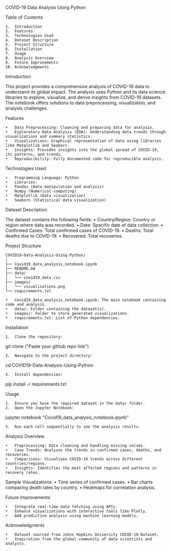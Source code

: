 COVID-19 Data Analysis Using Python

Table of Contents

	1.	Introduction
	2.	Features
	3.	Technologies Used
	4.	Dataset Description
	5.	Project Structure
	6.	Installation
	7.	Usage
	8.	Analysis Overview
	9.	Future Improvements
	10.	Acknowledgments

Introduction

This project provides a comprehensive analysis of COVID-19 data to understand its global impact. The analysis uses Python and its data science libraries to explore, visualize, and derive insights from COVID-19 datasets. The notebook offers solutions to data preprocessing, visualization, and analysis challenges.

Features

	•	Data Preprocessing: Cleaning and preparing data for analysis.
	•	Exploratory Data Analysis (EDA): Understanding data trends through visualizations and summary statistics.
	•	Visualizations: Graphical representation of data using libraries like Matplotlib and Seaborn.
	•	Insights: Provides insights into the global spread of COVID-19, its patterns, and trends.
	•	Reproducibility: Fully documented code for reproducible analysis.

Technologies Used

	•	Programming Language: Python
	•	Libraries:
	•	Pandas (Data manipulation and analysis)
	•	Numpy (Numerical computing)
	•	Matplotlib (Data visualization)
	•	Seaborn (Statistical data visualization)

Dataset Description

The dataset contains the following fields:
	•	Country/Region: Country or region where data was recorded.
	•	Date: Specific date of data collection.
	•	Confirmed Cases: Total confirmed cases of COVID-19.
	•	Deaths: Total deaths due to COVID-19.
	•	Recovered: Total recoveries.

Project Structure
```
COVID19-Data-Analysis-Using-Python/
│
├── Covid19_data_analysis_notebook.ipynb
├── README.md
├── data/
│   └── covid19_data.csv
├── images/
│   └── visualizations.png
└── requirements.txt
```
	•	Covid19_data_analysis_notebook.ipynb: The main notebook containing code and analysis.
	•	data/: Folder containing the dataset(s).
	•	images/: Folder to store generated visualizations.
	•	requirements.txt: List of Python dependencies.

Installation

	1.	Clone the repository:

git clone ("Paste your github repo link")


	2.	Navigate to the project directory:

cd COVID19-Data-Analysis-Using-Python


	3.	Install dependencies:

pip install -r requirements.txt

Usage

	1.	Ensure you have the required dataset in the data/ folder.
	2.	Open the Jupyter Notebook:

jupyter notebook "Covid19_data_analysis_notebook.ipynb"


	3.	Run each cell sequentially to see the analysis results.

Analysis Overview

	•	Preprocessing: Data cleaning and handling missing values.
	•	Case Trends: Analyzes the trends in confirmed cases, deaths, and recoveries.
	•	Comparisons: Visualizes COVID-19 trends across different countries/regions.
	•	Insights: Identifies the most affected regions and patterns in recovery rates.

Sample Visualizations:
	•	Time series of confirmed cases.
	•	Bar charts comparing death rates by country.
	•	Heatmaps for correlation analysis.

Future Improvements

	•	Integrate real-time data fetching using APIs.
	•	Enhance visualizations with interactive tools like Plotly.
	•	Add predictive analysis using machine learning models.

Acknowledgments

	•	Dataset sourced from Johns Hopkins University COVID-19 Dataset.
	•	Inspiration from the global community of data scientists and analysts.

